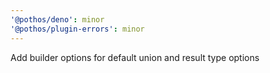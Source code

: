 ```yaml
---
'@pothos/deno': minor
'@pothos/plugin-errors': minor
---
```


Add builder options for default union and result type options

